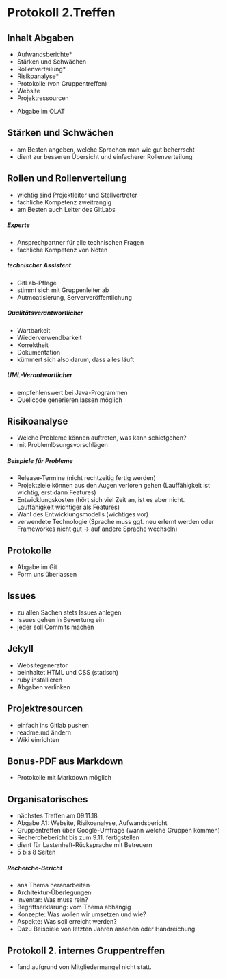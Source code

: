 # Protokoll 2.Treffen

## Inhalt Abgaben
- Aufwandsberichte*
- Stärken und Schwächen
- Rollenverteilung*
- Risikoanalyse*
- Protokolle (von Gruppentreffen)
- Website
- Projektressourcen
 * Abgabe im OLAT

## Stärken und Schwächen
- am Besten angeben, welche Sprachen man wie gut beherrscht
- dient zur besseren Übersicht und einfacherer Rollenverteilung

## Rollen und Rollenverteilung
- wichtig sind Projektleiter und Stellvertreter
- fachliche Kompetenz zweitrangig
- am Besten auch Leiter des GitLabs

##### Experte
- Ansprechpartner für alle technischen Fragen
- fachliche Kompetenz von Nöten

##### technischer Assistent
- GitLab-Pflege
- stimmt sich mit Gruppenleiter ab
- Autmoatisierung, Serververöffentlichung

##### Qualitätsverantwortlicher
- Wartbarkeit
- Wiederverwendbarkeit
- Korrektheit
- Dokumentation
- kümmert sich also darum, dass alles läuft

##### UML-Verantwortlicher
- empfehlenswert bei Java-Programmen
- Quellcode generieren lassen möglich

## Risikoanalyse
- Welche Probleme können auftreten, was kann schiefgehen?
- mit Problemlösungsvorschlägen

##### Beispiele für Probleme
- Release-Termine (nicht rechtzeitig fertig werden)
- Projektziele können aus den Augen verloren gehen (Lauffähigkeit ist wichtig, erst dann Features)
- Entwicklungskosten (hört sich viel Zeit an, ist es aber nicht. Lauffähigkeit wichtiger als Features)
- Wahl des Entwicklungsmodells (wichtiges vor)
- verwendete Technologie (Sprache muss ggf. neu erlernt werden oder Frameworkes nicht gut -> auf andere Sprache wechseln)

## Protokolle
- Abgabe im Git
- Form uns überlassen

## Issues
- zu allen Sachen stets Issues anlegen
- Issues gehen in Bewertung ein
- jeder soll Commits machen

## Jekyll
- Websitegenerator
- beinhaltet HTML und CSS (statisch)
- ruby installieren
- Abgaben verlinken

## Projektresourcen
- einfach ins Gitlab pushen
- readme.md ändern
- Wiki einrichten

## Bonus-PDF aus Markdown
- Protokolle mit Markdown möglich

## Organisatorisches
- nächstes Treffen am 09.11.18
- Abgabe A1: Website, Risikoanalyse, Aufwandsbericht
- Gruppentreffen über Google-Umfrage (wann welche Gruppen kommen)
- Recherchebericht bis zum 9.11. fertigstellen
- dient für Lastenheft-Rücksprache mit Betreuern
- 5 bis 8 Seiten

##### Recherche-Bericht
- ans Thema heranarbeiten
- Architektur-Überlegungen
- Inventar: Was muss rein?
- Begriffserklärung: vom Thema abhängig
- Konzepte: Was wollen wir umsetzen und wie?
- Aspekte: Was soll erreicht werden?
- Dazu Beispiele von letzten Jahren ansehen oder Handreichung

## Protokoll 2. internes Gruppentreffen
- fand aufgrund von Mitgliedermangel nicht statt.
